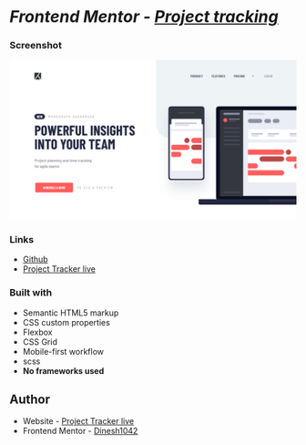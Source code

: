 # **_Frontend Mentor - [Project tracking](https://www.frontendmentor.io/challenges/project-tracking-intro-component-5d289097500fcb331a67d80e)_**

### Screenshot

![Project Tracking](./screenshot/Project-tracking.png)

### Links

- [Github](https://your-solution-url.com)
- [Project Tracker live](https://your-live-site-url.com)

### Built with

- Semantic HTML5 markup
- CSS custom properties
- Flexbox
- CSS Grid
- Mobile-first workflow
- scss
- **No frameworks used**

## Author

- Website - [Project Tracker live](https://www.your-site.com)
- Frontend Mentor - [Dinesh1042](https://www.frontendmentor.io/profile/Dinesh1042)
